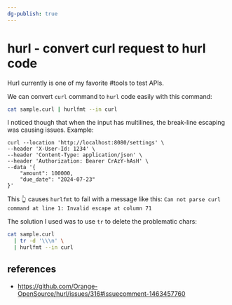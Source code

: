 ```yaml
---
dg-publish: true
---
```

# hurl - convert curl request to hurl code

Hurl currently is one of my favorite #tools to test APIs.

We can convert `curl` command to `hurl` code easily  with this command:

```bash
cat sample.curl | hurlfmt --in curl
```

I noticed though that when the input has multilines, the break-line escaping was causing issues. Example:
```
curl --location 'http://localhost:8080/settings' \
--header 'X-User-Id: 1234' \
--header 'Content-Type: application/json' \
--header 'Authorization: Bearer CrAzY-hAsH' \
--data '{
    "amount": 100000,
    "due_date": "2024-07-23"
}'
```

This 👆 causes `hurlfmt` to fail with a message like this: 
`Can not parse curl command at line 1: Invalid escape at column 71`

The solution I used was to use `tr` to delete the problematic chars:
```bash
cat sample.curl 
  | tr -d '\\\n' \
  | hurlfmt --in curl
```

## references

- <https://github.com/Orange-OpenSource/hurl/issues/316#issuecomment-1463457760>
